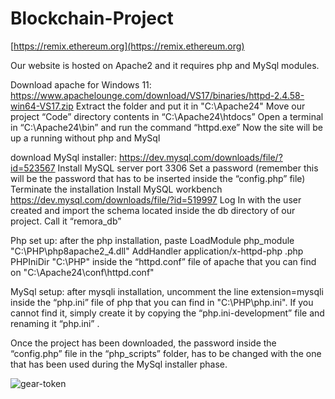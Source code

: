 # Blockchain-Project

[https://remix.ethereum.org](https://remix.ethereum.org)

Our website is hosted on Apache2 and it requires php and MySql modules.

Download apache for Windows 11:
https://www.apachelounge.com/download/VS17/binaries/httpd-2.4.58-win64-VS17.zip
Extract the folder and put it in "C:\Apache24"
Move our project “Code” directory contents in “C:\Apache24\htdocs”
Open a terminal in “C:\Apache24\bin” and run the command “httpd.exe”
Now the site will be up a running without php and MySql

download MySql installer:
https://dev.mysql.com/downloads/file/?id=523567
Install MySQL server 
port 3306
Set a password (remember this will be the password that has to be inserted inside the “config.php” file)
Terminate the installation
Install MySQL workbench 
https://dev.mysql.com/downloads/file/?id=519997
Log In with the user created and import the schema located inside the db directory of our project. Call it “remora_db”

Php set up:
after the php installation, paste 
	LoadModule php_module "C:\PHP\php8apache2_4.dll"
AddHandler application/x-httpd-php .php
PHPIniDir "C:\PHP"
inside the “httpd.conf” file of apache that you can find on "C:\Apache24\conf\httpd.conf"

MySql setup:
after mysqli installation, uncomment the line
	extension=mysqli
inside the “php.ini” file of php that you can find in "C:\PHP\php.ini". If you cannot find it, simply create it by copying the “php.ini-development” file and renaming it “php.ini” .

Once the project has been downloaded, the password inside the “config.php” file in the “php_scripts” folder, has to be changed with the one that has been used during the MySql installer phase.


![gear-token](https://github.com/Videars/videars.github.io/assets/105921751/8e811874-0280-4c6a-9b0e-3b59abf539e0)
